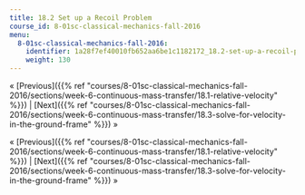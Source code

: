 ```yaml
---
title: 18.2 Set up a Recoil Problem
course_id: 8-01sc-classical-mechanics-fall-2016
menu:
  8-01sc-classical-mechanics-fall-2016:
    identifier: 1a28f7ef40010fb652aa6be1c1182172_18.2-set-up-a-recoil-problem
    weight: 130
---
```

« [Previous]({{% ref "courses/8-01sc-classical-mechanics-fall-2016/sections/week-6-continuous-mass-transfer/18.1-relative-velocity" %}}) | [Next]({{% ref "courses/8-01sc-classical-mechanics-fall-2016/sections/week-6-continuous-mass-transfer/18.3-solve-for-velocity-in-the-ground-frame" %}}) »

« [Previous]({{% ref "courses/8-01sc-classical-mechanics-fall-2016/sections/week-6-continuous-mass-transfer/18.1-relative-velocity" %}}) | [Next]({{% ref "courses/8-01sc-classical-mechanics-fall-2016/sections/week-6-continuous-mass-transfer/18.3-solve-for-velocity-in-the-ground-frame" %}}) »
